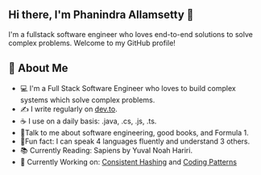 ## Hi there, I'm Phanindra Allamsetty 👋

I'm a fullstack software engineer who loves end-to-end solutions to solve complex problems. Welcome to my GitHub profile!


## 📘 About Me
- 💻 I'm a Full Stack Software Engineer who loves to build complex systems which solve complex problems.
- ✍️ I write regularly on [dev.to](https://dev.to/phaniallamsetty).
- ☕ I use on a daily basis: .java, .cs, .js, .ts.
- 📱Talk to me about software engineering, good books, and Formula 1.
- 📢Fun fact: I can speak 4 languages fluently and understand 3 others.
- 📚 Currently Reading: Sapiens by Yuval Noah Hariri.
- 🚧 Currently Working on: [Consistent Hashing](https://github.com/phaniallamsetty/consistent-hashing) and [Coding Patterns](https://github.com/phaniallamsetty/coding-patterns-practice)

<!--
**phaniallamsetty/phaniallamsetty** is a ✨ _special_ ✨ repository because its `README.md` (this file) appears on your GitHub profile.

Here are some ideas to get you started:

- 🔭 I’m currently working on ...
- 🌱 I’m currently learning ...
- 👯 I’m looking to collaborate on ...
- 🤔 I’m looking for help with ...
- 💬 Ask me about ...
- 📫 How to reach me: ...
- 😄 Pronouns: ...
- ⚡ Fun fact: ...
-->
